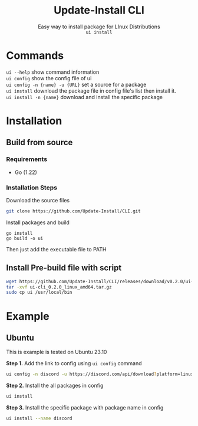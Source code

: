 <div align="center">
<h1>Update-Install CLI</h1>
Easy way to install package for LInux Distributions<br>
<code>ui install</code>
</div>

# Commands
`ui --help` show command information  
`ui config` show the config file of ui  
`ui config -n {name} -u {URL}` set a source for a package  
`ui install` download the package file in config file's list then install it.  
`ui install -n {name}` download and install the specific package

# Installation
## Build from source
### Requirements
- Go (1.22)

### Installation Steps
Download the source files
```bash
git clone https://github.com/Update-Install/CLI.git
```
Install packages and build
```
go install
go build -o ui
```
Then just add the executable file to PATH

## Install Pre-build file with script
```bash
wget https://github.com/Update-Install/CLI/releases/download/v0.2.0/ui-cli_0.2.0_linux_amd64.tar.gz
tar -xvf ui-cli_0.2.0_linux_amd64.tar.gz
sudo cp ui /usr/local/bin
```

# Example
## Ubuntu
This is example is tested on Ubuntu 23.10

**Step 1.** Add the link to config using `ui config` command

```bash
ui config -n discord -u https://discord.com/api/download?platform=linux&format=deb
```

**Step 2.** Install the all packages in config

```bash
ui install
```

**Step 3.** Install the specific package with package name in config
```bash
ui install --name discord
``` 
